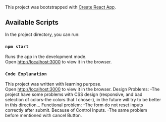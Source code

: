 This project was bootstrapped with [Create React App](https://github.com/facebook/create-react-app).

## Available Scripts

In the project directory, you can run:

### `npm start`

Runs the app in the development mode.<br />
Open [http://localhost:3000](http://localhost:3000) to view it in the browser.

### `Code Explanation`

This project was written with learning purpose.<br />
Open [http://localhost:3000](http://localhost:3000) to view it in the browser.
Design Problems: 
  -The project have some problems with CSS design (responsive, and bad selection of colors-the colors that I chose-), in the future will try to be better in this direction...
Functional problem: 
  -The form do not reset inputs correctly after submit. Because of Control Inputs.
  -The same problem before mentioned with cancel Button.
